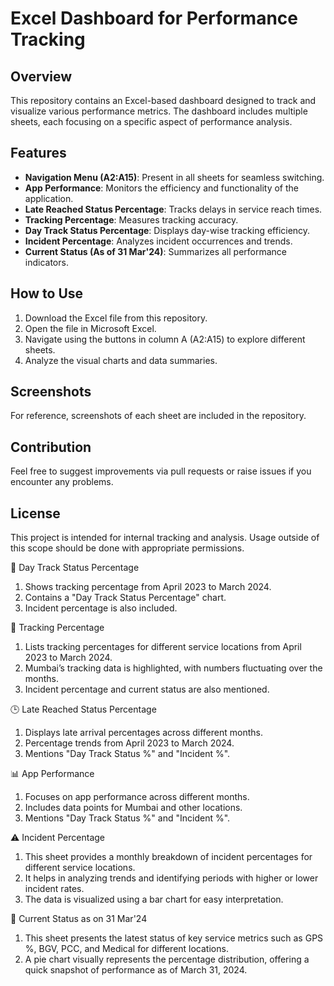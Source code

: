 # Excel Dashboard for Performance Tracking

## Overview
This repository contains an Excel-based dashboard designed to track and visualize various performance metrics. 
The dashboard includes multiple sheets, each focusing on a specific aspect of performance analysis.

## Features
- **Navigation Menu (A2:A15)**: Present in all sheets for seamless switching.
- **App Performance**: Monitors the efficiency and functionality of the application.
- **Late Reached Status Percentage**: Tracks delays in service reach times.
- **Tracking Percentage**: Measures tracking accuracy.
- **Day Track Status Percentage**: Displays day-wise tracking efficiency.
- **Incident Percentage**: Analyzes incident occurrences and trends.
- **Current Status (As of 31 Mar'24)**: Summarizes all performance indicators.

## How to Use
1. Download the Excel file from this repository.
2. Open the file in Microsoft Excel.
3. Navigate using the buttons in column A (A2:A15) to explore different sheets.
4. Analyze the visual charts and data summaries.

## Screenshots
For reference, screenshots of each sheet are included in the repository.

## Contribution
Feel free to suggest improvements via pull requests or raise issues if you encounter any problems.

## License
This project is intended for internal tracking and analysis. Usage outside of this scope should be done with appropriate permissions.

📅 Day Track Status Percentage
1) Shows tracking percentage from April 2023 to March 2024.
2) Contains a "Day Track Status Percentage" chart.
3) Incident percentage is also included.


📍 Tracking Percentage
1) Lists tracking percentages for different service locations from April 2023 to March 2024.
2) Mumbai’s tracking data is highlighted, with numbers fluctuating over the months.
3) Incident percentage and current status are also mentioned.


🕒 Late Reached Status Percentage
1) Displays late arrival percentages across different months.
2) Percentage trends from April 2023 to March 2024.
3) Mentions "Day Track Status %" and "Incident %".


📊 App Performance
1) Focuses on app performance across different months.
2) Includes data points for Mumbai and other locations.
3) Mentions "Day Track Status %" and "Incident %".

⚠️ Incident Percentage
1) This sheet provides a monthly breakdown of incident percentages for different service locations.
2) It helps in analyzing trends and identifying periods with higher or lower incident rates.
3) The data is visualized using a bar chart for easy interpretation.

📌 Current Status as on 31 Mar'24
1) This sheet presents the latest status of key service metrics such as GPS %, BGV, PCC, and Medical for different locations.
2) A pie chart visually represents the percentage distribution, offering a quick snapshot of performance as of March 31, 2024.
